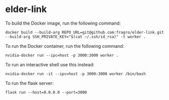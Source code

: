 # elder-link

To build the Docker image, run the following command:

```docker build --build-arg REPO_URL=git@github.com:fragro/elder-link.git  --build-arg SSH_PRIVATE_KEY="$(cat ~/.ssh/id_rsa)" -t worker .```

To run the Docker container, run the following command:

```nvidia-docker run --ipc=host -p 3000:3000 worker .```

To run an interactive shell use this instead:

```nvidia-docker run -it --ipc=host -p 3000:3000 worker /bin/bash```

To run the flask server:

```flask run --host=0.0.0.0 --port=3000```